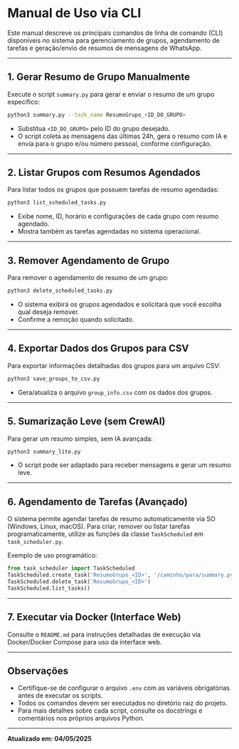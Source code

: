 # Manual de Uso via CLI

Este manual descreve os principais comandos de linha de comando (CLI) disponíveis no sistema para gerenciamento de grupos, agendamento de tarefas e geração/envio de resumos de mensagens de WhatsApp.

---

## 1. Gerar Resumo de Grupo Manualmente

Execute o script `summary.py` para gerar e enviar o resumo de um grupo específico:

```sh
python3 summary.py --task_name ResumoGrupo_<ID_DO_GRUPO>
```
- Substitua `<ID_DO_GRUPO>` pelo ID do grupo desejado.
- O script coleta as mensagens das últimas 24h, gera o resumo com IA e envia para o grupo e/ou número pessoal, conforme configuração.

---

## 2. Listar Grupos com Resumos Agendados

Para listar todos os grupos que possuem tarefas de resumo agendadas:

```sh
python3 list_scheduled_tasks.py
```
- Exibe nome, ID, horário e configurações de cada grupo com resumo agendado.
- Mostra também as tarefas agendadas no sistema operacional.

---

## 3. Remover Agendamento de Grupo

Para remover o agendamento de resumo de um grupo:

```sh
python3 delete_scheduled_tasks.py
```
- O sistema exibirá os grupos agendados e solicitará que você escolha qual deseja remover.
- Confirme a remoção quando solicitado.

---

## 4. Exportar Dados dos Grupos para CSV

Para exportar informações detalhadas dos grupos para um arquivo CSV:

```sh
python3 save_groups_to_csv.py
```
- Gera/atualiza o arquivo `group_info.csv` com os dados dos grupos.

---

## 5. Sumarização Leve (sem CrewAI)

Para gerar um resumo simples, sem IA avançada:

```sh
python3 summary_lite.py
```
- O script pode ser adaptado para receber mensagens e gerar um resumo leve.

---

## 6. Agendamento de Tarefas (Avançado)

O sistema permite agendar tarefas de resumo automaticamente via SO (Windows, Linux, macOS). Para criar, remover ou listar tarefas programaticamente, utilize as funções da classe `TaskScheduled` em `task_scheduler.py`.

Exemplo de uso programático:
```python
from task_scheduler import TaskScheduled
TaskScheduled.create_task('ResumoGrupo_<ID>', '/caminho/para/summary.py', schedule_type='DAILY', time='22:00')
TaskScheduled.delete_task('ResumoGrupo_<ID>')
TaskScheduled.list_tasks()
```

---

## 7. Executar via Docker (Interface Web)

Consulte o `README.md` para instruções detalhadas de execução via Docker/Docker Compose para uso da interface web.

---

## Observações
- Certifique-se de configurar o arquivo `.env` com as variáveis obrigatórias antes de executar os scripts.
- Todos os comandos devem ser executados no diretório raiz do projeto.
- Para mais detalhes sobre cada script, consulte os docstrings e comentários nos próprios arquivos Python.

---

**Atualizado em: 04/05/2025**
